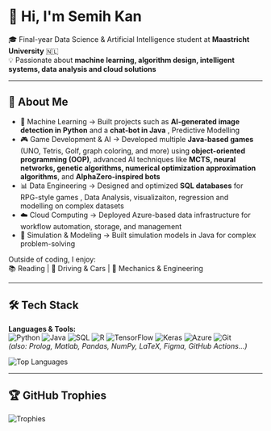# 👋 Hi, I'm Semih Kan  

🎓 Final-year Data Science & Artificial Intelligence student at **Maastricht University** 🇳🇱  
💡 Passionate about **machine learning, algorithm design, intelligent systems, data analysis and cloud solutions**  

---

## 💫 About Me  
- 🧠 Machine Learning → Built projects such as **AI-generated image detection in Python** and a **chat-bot in Java** , Predictive Modelling
- 🎮 Game Development & AI → Developed multiple **Java-based games** (UNO, Tetris, Golf, graph coloring, and more) using **object-oriented programming (OOP)**, advanced AI techniques like **MCTS, neural networks, genetic algorithms, numerical optimization approximation algorithms**, and **AlphaZero-inspired bots**  
- 📊 Data Engineering → Designed and optimized **SQL databases** for RPG-style games , Data Analysis, visualizaiton, regression and modelling on complex datasets
- ☁️ Cloud Computing → Deployed Azure-based data infrastructure for workflow automation, storage, and management
- 🚀 Simulation & Modeling → Built simulation models in Java for complex problem-solving  

Outside of coding, I enjoy:  
📚 Reading | 🚗 Driving & Cars | 🔧 Mechanics & Engineering  

---

## 🛠️ Tech Stack  
**Languages & Tools:**  
![Python](https://img.shields.io/badge/-Python-3776AB?logo=python&logoColor=white)  ![Java](https://img.shields.io/badge/-Java-007396?logo=java&logoColor=white)  ![SQL](https://img.shields.io/badge/-SQL-336791?logo=postgresql&logoColor=white)  ![R](https://img.shields.io/badge/-R-276DC3?logo=r&logoColor=white)  ![TensorFlow](https://img.shields.io/badge/-TensorFlow-FF6F00?logo=tensorflow&logoColor=white)  ![Keras](https://img.shields.io/badge/-Keras-D00000?logo=keras&logoColor=white)  ![Azure](https://img.shields.io/badge/-Azure-0078D4?logo=microsoft-azure&logoColor=white)  ![Git](https://img.shields.io/badge/-Git-F05032?logo=git&logoColor=white)  
*(also: Prolog, Matlab, Pandas, NumPy, LaTeX, Figma, GitHub Actions…)*  

![Top Languages](https://github-readme-stats.vercel.app/api/top-langs/?username=SemihKanUM&layout=compact&theme=tokyonight)  

---

## 🏆 GitHub Trophies  
![Trophies](https://github-profile-trophy.vercel.app/?username=SemihKanUM&theme=tokyonight&margin-w=10)  
